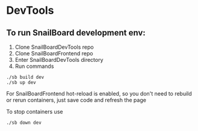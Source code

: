 # DevTools

## To run SnailBoard development env:
1. Clone SnailBoardDevTools repo
2. Clone SnailBoardFrontend repo
3. Enter SnailBoardDevTools directory
4. Run commands

```shell
./sb build dev
./sb up dev
```

For SnailBoardFrontend hot-reload is enabled, so you don't need to 
rebuild or rerun containers, just save code and refresh the page

To stop containers use 
```shell
./sb down dev
```
